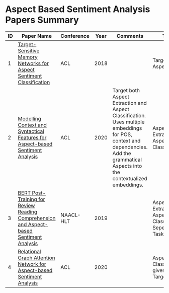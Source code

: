 # Aspect Based Sentiment Analysis Papers Summary

 ID | Paper Name        | Conference | Year | Comments | Type
---|------------------------- | --------------- | ------------------------------- | ----- | ----
1|[Target-Sensitive Memory Networks for Aspect Sentiment Classification][p1] | ACL | 2018 | | Targeted Aspect
2|[Modelling Context and Syntactical Features for Aspect-based Sentiment Analysis][p2] | ACL | 2020 | Target both Aspect Extraction and Aspect Classification. Uses multiple embeddings for POS, context and dependencies. Add the grammatical Aspects into the contextualized embeddings. | Aspect Extraction + Aspect Classification
3|[BERT Post-Training for Review Reading Comprehension and Aspect-based Sentiment Analysis][p3] | NAACL-HLT | 2019 | | Aspect Extraction , Aspect Classification Seperate Tasks
4|[Relational Graph Attention Network for Aspect-based Sentiment Analysis][p4] | ACL | 2020 | | Aspect Classification given a Target

[p4]: https://www.aclweb.org/anthology/2020.acl-main.295.pdf
[p3]: https://www.aclweb.org/anthology/N19-1242.pdf
[p2]: https://www.aclweb.org/anthology/2020.acl-main.293.pdf
[p1]: https://www.aclweb.org/anthology/P18-1088/
